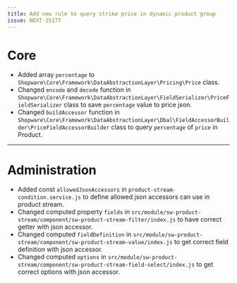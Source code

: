 ```yaml
---
title: Add new rule to query strike price in dynamic product group
issue: NEXT-15177
---
```

# Core
*  Added array `percentage` to `Shopware\Core\Framework\DataAbstractionLayer\Pricing\Price` class.
*  Changed `encode` and `decode` function in `Shopware\Core\Framework\DataAbstractionLayer\FieldSerializer\PriceFieldSerializer` class to save `percentage` value to price json. 
*  Changed `buildAccessor` function in `Shopware\Core\Framework\DataAbstractionLayer\Dbal\FieldAccessorBuilder\PriceFieldAccessorBuilder` class to query `percentage` of `price` in Product.
___
# Administration
*  Added const `allowedJsonAccessors` in `product-stream-condition.service.js` to define allowed json accessors can use in product stream.
*  Changed computed property `fields` in `src/module/sw-product-stream/component/sw-product-stream-filter/index.js` to have correct getter with json accessor.
*  Changed computed `fieldDefinition` in `src/module/sw-product-stream/component/sw-product-stream-value/index.js` to get correct field definition with json accessor.
*  Changed computed `options` in `src/module/sw-product-stream/component/sw-product-stream-field-select/index.js` to get correct options with json accessor.
